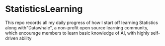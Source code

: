 # StatisticsLearning
This repo records all my daily progress of how I start off learning Statistics along with"Datawhale", a non-profit open source learning community, which encourage members to learn basic knowledge of AI, with highly self-driven ability
